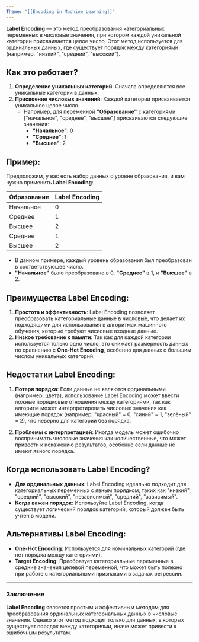 ```yaml
---
Theme: "[[Encoding in Machine Learning]]"
---
```

**Label Encoding** — это метод преобразования категориальных переменных в числовые значения, при котором каждой уникальной категории присваивается целое число. Этот метод используется для ординальных данных, где существует порядок между категориями (например, "низкий", "средний", "высокий").

## Как это работает?

1. **Определение уникальных категорий**: Сначала определяются все уникальные категории в данных.
2. **Присвоение числовых значений**: Каждой категории присваивается уникальное целое число.
   - Например, для переменной **"Образование"** с категориями ["начальное", "среднее", "высшее"] присваиваются следующие значения:
     - **"Начальное"**: 0
     - **"Среднее"**: 1
     - **"Высшее"**: 2

## Пример:

Предположим, у вас есть набор данных о уровне образования, и вам нужно применить **Label Encoding**:

| Образование | Label Encoding |
|-------------|----------------|
| Начальное   | 0              |
| Среднее     | 1              |
| Высшее      | 2              |
| Среднее     | 1              |
| Высшее      | 2              |

- В данном примере, каждый уровень образования был преобразован в соответствующее число.
- **"Начальное"** было преобразовано в 0, **"Среднее"** в 1, и **"Высшее"** в 2.

## Преимущества **Label Encoding**:
1. **Простота и эффективность**: Label Encoding позволяет преобразовать категориальные данные в числовые, что делает их подходящими для использования в алгоритмах машинного обучения, которые требуют числовые входные данные.
2. **Низкое требование к памяти**: Так как для каждой категории используется только одно число, это снижает размерность данных по сравнению с **One-Hot Encoding**, особенно для данных с большим числом уникальных категорий.

## Недостатки **Label Encoding**:
1. **Потеря порядка**: Если данные не являются ординальными (например, цвета), использование Label Encoding может ввести ложные порядковые отношения между категориями, так как алгоритм может интерпретировать числовые значения как имеющие порядок (например, "красный" = 0, "синий" = 1, "зелёный" = 2), что неверно для категорий без порядка.
   
2. **Проблемы с интерпретацией**: Иногда модель может ошибочно воспринимать числовые значения как количественные, что может привести к искажению результатов, особенно если данные не имеют явного порядка.

## Когда использовать **Label Encoding**?
- **Для ординальных данных**: Label Encoding идеально подходит для категориальных переменных с явным порядком, таких как "низкий", "средний", "высокий", "независимый", "средний", "зависимый".
- **Когда важен порядок**: Используйте Label Encoding, когда существует логический порядок категорий, который должен быть учтен в модели.

## Альтернативы **Label Encoding**:
- **One-Hot Encoding**: Используется для номинальных категорий (где нет порядка между категориями).
- **Target Encoding**: Преобразует категориальные переменные в средние значения целевой переменной, что может быть полезно при работе с категориальными признаками в задачах регрессии.

---

### Заключение
**Label Encoding** является простым и эффективным методом для преобразования ординальных категориальных данных в числовые значения. Однако этот метод подходит только для данных, в которых существует порядок между категориями, иначе может привести к ошибочным результатам.
